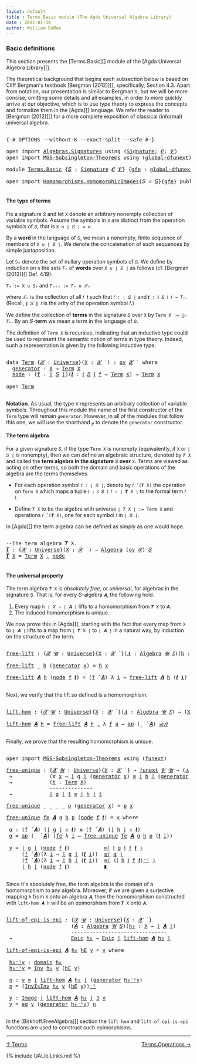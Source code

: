 ```yaml
---
layout: default
title : Terms.Basic module (The Agda Universal Algebra Library)
date : 2021-01-14
author: William DeMeo
---
```


### <a id="basic-definitions">Basic definitions</a>

This section presents the [Terms.Basic][] module of the [Agda Universal Algebra Library][].

The theoretical background that begins each subsection below is based on Cliff Bergman's textbook [Bergman (2012)][], specifically, Section 4.3.  Apart from notation, our presentation is similar to Bergman's, but we will be more concise, omitting some details and all examples, in order to more quickly arrive at our objective, which is to use type theory to express the concepts and formalize them in the [Agda][] language.  We refer the reader to [Bergman (2012)][] for a more complete exposition of classical (informal) universal algebra.

<pre class="Agda">

<a id="833" class="Symbol">{-#</a> <a id="837" class="Keyword">OPTIONS</a> <a id="845" class="Pragma">--without-K</a> <a id="857" class="Pragma">--exact-split</a> <a id="871" class="Pragma">--safe</a> <a id="878" class="Symbol">#-}</a>

<a id="883" class="Keyword">open</a> <a id="888" class="Keyword">import</a> <a id="895" href="Algebras.Signatures.html" class="Module">Algebras.Signatures</a> <a id="915" class="Keyword">using</a> <a id="921" class="Symbol">(</a><a id="922" href="Algebras.Signatures.html#1299" class="Function">Signature</a><a id="931" class="Symbol">;</a> <a id="933" href="Prelude.Preliminaries.html#5600" class="Generalizable">𝓞</a><a id="934" class="Symbol">;</a> <a id="936" href="Universes.html#262" class="Generalizable">𝓥</a><a id="937" class="Symbol">)</a>
<a id="939" class="Keyword">open</a> <a id="944" class="Keyword">import</a> <a id="951" href="MGS-Subsingleton-Theorems.html" class="Module">MGS-Subsingleton-Theorems</a> <a id="977" class="Keyword">using</a> <a id="983" class="Symbol">(</a><a id="984" href="MGS-Subsingleton-Theorems.html#3468" class="Function">global-dfunext</a><a id="998" class="Symbol">)</a>

<a id="1001" class="Keyword">module</a> <a id="1008" href="Terms.Basic.html" class="Module">Terms.Basic</a> <a id="1020" class="Symbol">{</a><a id="1021" href="Terms.Basic.html#1021" class="Bound">𝑆</a> <a id="1023" class="Symbol">:</a> <a id="1025" href="Algebras.Signatures.html#1299" class="Function">Signature</a> <a id="1035" href="Prelude.Preliminaries.html#5600" class="Generalizable">𝓞</a> <a id="1037" href="Universes.html#262" class="Generalizable">𝓥</a><a id="1038" class="Symbol">}</a> <a id="1040" class="Symbol">{</a><a id="1041" href="Terms.Basic.html#1041" class="Bound">gfe</a> <a id="1045" class="Symbol">:</a> <a id="1047" href="MGS-Subsingleton-Theorems.html#3468" class="Function">global-dfunext</a><a id="1061" class="Symbol">}</a> <a id="1063" class="Keyword">where</a>

<a id="1070" class="Keyword">open</a> <a id="1075" class="Keyword">import</a> <a id="1082" href="Homomorphisms.HomomorphicImages.html" class="Module">Homomorphisms.HomomorphicImages</a><a id="1113" class="Symbol">{</a><a id="1114" class="Argument">𝑆</a> <a id="1116" class="Symbol">=</a> <a id="1118" href="Terms.Basic.html#1021" class="Bound">𝑆</a><a id="1119" class="Symbol">}{</a><a id="1121" href="Terms.Basic.html#1041" class="Bound">gfe</a><a id="1124" class="Symbol">}</a> <a id="1126" class="Keyword">public</a>

</pre>

#### <a id="the-type-of-terms">The type of terms</a>

Fix a signature `𝑆` and let `X` denote an arbitrary nonempty collection of variable symbols. Assume the symbols in `X` are distinct from the operation symbols of `𝑆`, that is `X ∩ ∣ 𝑆 ∣ = ∅`.

By a **word** in the language of `𝑆`, we mean a nonempty, finite sequence of members of `X ∪ ∣ 𝑆 ∣`. We denote the concatenation of such sequences by simple juxtaposition.

Let `S₀` denote the set of nullary operation symbols of `𝑆`. We define by induction on `n` the sets `𝑇ₙ` of **words** over `X ∪ ∣ 𝑆 ∣` as follows (cf. [Bergman (2012)][] Def. 4.19):

`𝑇₀ := X ∪ S₀` and `𝑇ₙ₊₁ := 𝑇ₙ ∪ 𝒯ₙ`

where `𝒯ₙ` is the collection of all `𝑓 𝒕` such that `𝑓 : ∣ 𝑆 ∣` and `𝒕 : ∥ 𝑆 ∥ 𝑓 → 𝑇ₙ`. (Recall, `∥ 𝑆 ∥ 𝑓` is the arity of the operation symbol 𝑓.)

We define the collection of **terms** in the signature `𝑆` over `X` by `Term X := ⋃ₙ 𝑇ₙ`. By an 𝑆-**term** we mean a term in the language of `𝑆`.

The definition of `Term X` is recursive, indicating that an inductive type could be used to represent the semantic notion of terms in type theory. Indeed, such a representation is given by the following inductive type.

<pre class="Agda">

<a id="2317" class="Keyword">data</a> <a id="Term"></a><a id="2322" href="Terms.Basic.html#2322" class="Datatype">Term</a> <a id="2327" class="Symbol">{</a><a id="2328" href="Terms.Basic.html#2328" class="Bound">𝓧</a> <a id="2330" class="Symbol">:</a> <a id="2332" href="Agda.Primitive.html#423" class="Function">Universe</a><a id="2340" class="Symbol">}(</a><a id="2342" href="Terms.Basic.html#2342" class="Bound">X</a> <a id="2344" class="Symbol">:</a> <a id="2346" href="Terms.Basic.html#2328" class="Bound">𝓧</a> <a id="2348" href="Universes.html#403" class="Function Operator">̇</a> <a id="2350" class="Symbol">)</a> <a id="2352" class="Symbol">:</a> <a id="2354" href="Algebras.Products.html#1999" class="Function">ov</a> <a id="2357" href="Terms.Basic.html#2328" class="Bound">𝓧</a> <a id="2359" href="Universes.html#403" class="Function Operator">̇</a>  <a id="2362" class="Keyword">where</a>
  <a id="Term.generator"></a><a id="2370" href="Terms.Basic.html#2370" class="InductiveConstructor">generator</a> <a id="2380" class="Symbol">:</a> <a id="2382" href="Terms.Basic.html#2342" class="Bound">X</a> <a id="2384" class="Symbol">→</a> <a id="2386" href="Terms.Basic.html#2322" class="Datatype">Term</a> <a id="2391" href="Terms.Basic.html#2342" class="Bound">X</a>
  <a id="Term.node"></a><a id="2395" href="Terms.Basic.html#2395" class="InductiveConstructor">node</a> <a id="2400" class="Symbol">:</a> <a id="2402" class="Symbol">(</a><a id="2403" href="Terms.Basic.html#2403" class="Bound">f</a> <a id="2405" class="Symbol">:</a> <a id="2407" href="Prelude.Preliminaries.html#13569" class="Function Operator">∣</a> <a id="2409" href="Terms.Basic.html#1021" class="Bound">𝑆</a> <a id="2411" href="Prelude.Preliminaries.html#13569" class="Function Operator">∣</a><a id="2412" class="Symbol">)(</a><a id="2414" href="Terms.Basic.html#2414" class="Bound">𝒕</a> <a id="2416" class="Symbol">:</a> <a id="2418" href="Prelude.Preliminaries.html#13647" class="Function Operator">∥</a> <a id="2420" href="Terms.Basic.html#1021" class="Bound">𝑆</a> <a id="2422" href="Prelude.Preliminaries.html#13647" class="Function Operator">∥</a> <a id="2424" href="Terms.Basic.html#2403" class="Bound">f</a> <a id="2426" class="Symbol">→</a> <a id="2428" href="Terms.Basic.html#2322" class="Datatype">Term</a> <a id="2433" href="Terms.Basic.html#2342" class="Bound">X</a><a id="2434" class="Symbol">)</a> <a id="2436" class="Symbol">→</a> <a id="2438" href="Terms.Basic.html#2322" class="Datatype">Term</a> <a id="2443" href="Terms.Basic.html#2342" class="Bound">X</a>

<a id="2446" class="Keyword">open</a> <a id="2451" href="Terms.Basic.html#2322" class="Module">Term</a>

</pre>

**Notation**. As usual, the type `X` represents an arbitrary collection of variable symbols. Throughout this module the name of the first constructor of the `Term` type will remain `generator`. However, in all of the modules that follow this one, we will use the shorthand `ℊ` to denote the `generator` constructor.



#### <a id="the-term-algebra">The term algebra</a>

For a given signature `𝑆`, if the type `Term X` is nonempty (equivalently, if `X` or `∣ 𝑆 ∣` is nonempty), then we can define an algebraic structure, denoted by `𝑻 X` and called the **term algebra in the signature** `𝑆` **over** `X`.  Terms are viewed as acting on other terms, so both the domain and basic operations of the algebra are the terms themselves.

* For each operation symbol `𝑓 : ∣ 𝑆 ∣`, denote by `𝑓 ̂ (𝑻 X)` the operation on `Term X` which maps a tuple `𝑡 : ∥ 𝑆 ∥ 𝑓 → ∣ 𝑻 X ∣` to the formal term `𝑓 𝑡`.

* Define `𝑻 X` to be the algebra with universe `∣ 𝑻 X ∣ := Term X` and operations `𝑓 ̂ (𝑻 X)`, one for each symbol `𝑓` in `∣ 𝑆 ∣`.

In [Agda][] the term algebra can be defined as simply as one would hope.

<pre class="Agda">

<a id="3579" class="Comment">--The term algebra 𝑻 X.</a>
<a id="𝑻"></a><a id="3603" href="Terms.Basic.html#3603" class="Function">𝑻</a> <a id="3605" class="Symbol">:</a> <a id="3607" class="Symbol">{</a><a id="3608" href="Terms.Basic.html#3608" class="Bound">𝓧</a> <a id="3610" class="Symbol">:</a> <a id="3612" href="Agda.Primitive.html#423" class="Function">Universe</a><a id="3620" class="Symbol">}(</a><a id="3622" href="Terms.Basic.html#3622" class="Bound">X</a> <a id="3624" class="Symbol">:</a> <a id="3626" href="Terms.Basic.html#3608" class="Bound">𝓧</a> <a id="3628" href="Universes.html#403" class="Function Operator">̇</a> <a id="3630" class="Symbol">)</a> <a id="3632" class="Symbol">→</a> <a id="3634" href="Algebras.Algebras.html#694" class="Function">Algebra</a> <a id="3642" class="Symbol">(</a><a id="3643" href="Algebras.Products.html#1999" class="Function">ov</a> <a id="3646" href="Terms.Basic.html#3608" class="Bound">𝓧</a><a id="3647" class="Symbol">)</a> <a id="3649" href="Terms.Basic.html#1021" class="Bound">𝑆</a>
<a id="3651" href="Terms.Basic.html#3603" class="Function">𝑻</a> <a id="3653" href="Terms.Basic.html#3653" class="Bound">X</a> <a id="3655" class="Symbol">=</a> <a id="3657" href="Terms.Basic.html#2322" class="Datatype">Term</a> <a id="3662" href="Terms.Basic.html#3653" class="Bound">X</a> <a id="3664" href="Prelude.Equality.html#463" class="InductiveConstructor Operator">,</a> <a id="3666" href="Terms.Basic.html#2395" class="InductiveConstructor">node</a>

</pre>



#### <a id="the-universal-property">The universal property</a>

The term algebra `𝑻 X` is *absolutely free*, or *universal*, for algebras in the signature `𝑆`. That is, for every 𝑆-algebra `𝑨`, the following hold.

1.  Every map `h : 𝑋 → ∣ 𝑨 ∣` lifts to a homomorphism from `𝑻 X` to `𝑨`.
2.  The induced homomorphism is unique.

We now prove this in [Agda][], starting with the fact that every map from `X` to `∣ 𝑨 ∣` lifts to a map from `∣ 𝑻 X ∣` to `∣ 𝑨 ∣` in a natural way, by induction on the structure of the term.

<pre class="Agda">

<a id="free-lift"></a><a id="4221" href="Terms.Basic.html#4221" class="Function">free-lift</a> <a id="4231" class="Symbol">:</a> <a id="4233" class="Symbol">{</a><a id="4234" href="Terms.Basic.html#4234" class="Bound">𝓧</a> <a id="4236" href="Terms.Basic.html#4236" class="Bound">𝓤</a> <a id="4238" class="Symbol">:</a> <a id="4240" href="Agda.Primitive.html#423" class="Function">Universe</a><a id="4248" class="Symbol">}{</a><a id="4250" href="Terms.Basic.html#4250" class="Bound">X</a> <a id="4252" class="Symbol">:</a> <a id="4254" href="Terms.Basic.html#4234" class="Bound">𝓧</a> <a id="4256" href="Universes.html#403" class="Function Operator">̇</a> <a id="4258" class="Symbol">}(</a><a id="4260" href="Terms.Basic.html#4260" class="Bound">𝑨</a> <a id="4262" class="Symbol">:</a> <a id="4264" href="Algebras.Algebras.html#694" class="Function">Algebra</a> <a id="4272" href="Terms.Basic.html#4236" class="Bound">𝓤</a> <a id="4274" href="Terms.Basic.html#1021" class="Bound">𝑆</a><a id="4275" class="Symbol">)(</a><a id="4277" href="Terms.Basic.html#4277" class="Bound">h</a> <a id="4279" class="Symbol">:</a> <a id="4281" href="Terms.Basic.html#4250" class="Bound">X</a> <a id="4283" class="Symbol">→</a> <a id="4285" href="Prelude.Preliminaries.html#13569" class="Function Operator">∣</a> <a id="4287" href="Terms.Basic.html#4260" class="Bound">𝑨</a> <a id="4289" href="Prelude.Preliminaries.html#13569" class="Function Operator">∣</a><a id="4290" class="Symbol">)</a> <a id="4292" class="Symbol">→</a> <a id="4294" href="Prelude.Preliminaries.html#13569" class="Function Operator">∣</a> <a id="4296" href="Terms.Basic.html#3603" class="Function">𝑻</a> <a id="4298" href="Terms.Basic.html#4250" class="Bound">X</a> <a id="4300" href="Prelude.Preliminaries.html#13569" class="Function Operator">∣</a> <a id="4302" class="Symbol">→</a> <a id="4304" href="Prelude.Preliminaries.html#13569" class="Function Operator">∣</a> <a id="4306" href="Terms.Basic.html#4260" class="Bound">𝑨</a> <a id="4308" href="Prelude.Preliminaries.html#13569" class="Function Operator">∣</a>

<a id="4311" href="Terms.Basic.html#4221" class="Function">free-lift</a> <a id="4321" class="Symbol">_</a> <a id="4323" href="Terms.Basic.html#4323" class="Bound">h</a> <a id="4325" class="Symbol">(</a><a id="4326" href="Terms.Basic.html#2370" class="InductiveConstructor">generator</a> <a id="4336" href="Terms.Basic.html#4336" class="Bound">x</a><a id="4337" class="Symbol">)</a> <a id="4339" class="Symbol">=</a> <a id="4341" href="Terms.Basic.html#4323" class="Bound">h</a> <a id="4343" href="Terms.Basic.html#4336" class="Bound">x</a>

<a id="4346" href="Terms.Basic.html#4221" class="Function">free-lift</a> <a id="4356" href="Terms.Basic.html#4356" class="Bound">𝑨</a> <a id="4358" href="Terms.Basic.html#4358" class="Bound">h</a> <a id="4360" class="Symbol">(</a><a id="4361" href="Terms.Basic.html#2395" class="InductiveConstructor">node</a> <a id="4366" href="Terms.Basic.html#4366" class="Bound">f</a> <a id="4368" href="Terms.Basic.html#4368" class="Bound">𝒕</a><a id="4369" class="Symbol">)</a> <a id="4371" class="Symbol">=</a> <a id="4373" class="Symbol">(</a><a id="4374" href="Terms.Basic.html#4366" class="Bound">f</a> <a id="4376" href="Algebras.Algebras.html#2844" class="Function Operator">̂</a> <a id="4378" href="Terms.Basic.html#4356" class="Bound">𝑨</a><a id="4379" class="Symbol">)</a> <a id="4381" class="Symbol">λ</a> <a id="4383" href="Terms.Basic.html#4383" class="Bound">i</a> <a id="4385" class="Symbol">→</a> <a id="4387" href="Terms.Basic.html#4221" class="Function">free-lift</a> <a id="4397" href="Terms.Basic.html#4356" class="Bound">𝑨</a> <a id="4399" href="Terms.Basic.html#4358" class="Bound">h</a> <a id="4401" class="Symbol">(</a><a id="4402" href="Terms.Basic.html#4368" class="Bound">𝒕</a> <a id="4404" href="Terms.Basic.html#4383" class="Bound">i</a><a id="4405" class="Symbol">)</a>

</pre>

Next, we verify that the lift so defined is a homomorphism.

<pre class="Agda">

<a id="lift-hom"></a><a id="4495" href="Terms.Basic.html#4495" class="Function">lift-hom</a> <a id="4504" class="Symbol">:</a> <a id="4506" class="Symbol">{</a><a id="4507" href="Terms.Basic.html#4507" class="Bound">𝓧</a> <a id="4509" href="Terms.Basic.html#4509" class="Bound">𝓤</a> <a id="4511" class="Symbol">:</a> <a id="4513" href="Agda.Primitive.html#423" class="Function">Universe</a><a id="4521" class="Symbol">}{</a><a id="4523" href="Terms.Basic.html#4523" class="Bound">X</a> <a id="4525" class="Symbol">:</a> <a id="4527" href="Terms.Basic.html#4507" class="Bound">𝓧</a> <a id="4529" href="Universes.html#403" class="Function Operator">̇</a> <a id="4531" class="Symbol">}(</a><a id="4533" href="Terms.Basic.html#4533" class="Bound">𝑨</a> <a id="4535" class="Symbol">:</a> <a id="4537" href="Algebras.Algebras.html#694" class="Function">Algebra</a> <a id="4545" href="Terms.Basic.html#4509" class="Bound">𝓤</a> <a id="4547" href="Terms.Basic.html#1021" class="Bound">𝑆</a><a id="4548" class="Symbol">)</a> <a id="4550" class="Symbol">→</a> <a id="4552" class="Symbol">(</a><a id="4553" href="Terms.Basic.html#4523" class="Bound">X</a> <a id="4555" class="Symbol">→</a> <a id="4557" href="Prelude.Preliminaries.html#13569" class="Function Operator">∣</a> <a id="4559" href="Terms.Basic.html#4533" class="Bound">𝑨</a> <a id="4561" href="Prelude.Preliminaries.html#13569" class="Function Operator">∣</a><a id="4562" class="Symbol">)</a> <a id="4564" class="Symbol">→</a> <a id="4566" href="Homomorphisms.Basic.html#2268" class="Function">hom</a> <a id="4570" class="Symbol">(</a><a id="4571" href="Terms.Basic.html#3603" class="Function">𝑻</a> <a id="4573" href="Terms.Basic.html#4523" class="Bound">X</a><a id="4574" class="Symbol">)</a> <a id="4576" href="Terms.Basic.html#4533" class="Bound">𝑨</a>

<a id="4579" href="Terms.Basic.html#4495" class="Function">lift-hom</a> <a id="4588" href="Terms.Basic.html#4588" class="Bound">𝑨</a> <a id="4590" href="Terms.Basic.html#4590" class="Bound">h</a> <a id="4592" class="Symbol">=</a> <a id="4594" href="Terms.Basic.html#4221" class="Function">free-lift</a> <a id="4604" href="Terms.Basic.html#4588" class="Bound">𝑨</a> <a id="4606" href="Terms.Basic.html#4590" class="Bound">h</a> <a id="4608" href="Prelude.Equality.html#463" class="InductiveConstructor Operator">,</a> <a id="4610" class="Symbol">λ</a> <a id="4612" href="Terms.Basic.html#4612" class="Bound">f</a> <a id="4614" href="Terms.Basic.html#4614" class="Bound">a</a> <a id="4616" class="Symbol">→</a> <a id="4618" href="MGS-MLTT.html#6613" class="Function">ap</a> <a id="4621" class="Symbol">(_</a> <a id="4624" href="Algebras.Algebras.html#2844" class="Function Operator">̂</a> <a id="4626" href="Terms.Basic.html#4588" class="Bound">𝑨</a><a id="4627" class="Symbol">)</a> <a id="4629" href="Prelude.Inverses.html#634" class="InductiveConstructor">𝓇ℯ𝒻𝓁</a>

</pre>

Finally, we prove that the resulting homomorphism is unique.

<pre class="Agda">

<a id="4723" class="Keyword">open</a> <a id="4728" class="Keyword">import</a> <a id="4735" href="MGS-Subsingleton-Theorems.html" class="Module">MGS-Subsingleton-Theorems</a> <a id="4761" class="Keyword">using</a> <a id="4767" class="Symbol">(</a><a id="4768" href="MGS-FunExt-from-Univalence.html#393" class="Function">funext</a><a id="4774" class="Symbol">)</a>

<a id="free-unique"></a><a id="4777" href="Terms.Basic.html#4777" class="Function">free-unique</a> <a id="4789" class="Symbol">:</a> <a id="4791" class="Symbol">{</a><a id="4792" href="Terms.Basic.html#4792" class="Bound">𝓧</a> <a id="4794" href="Terms.Basic.html#4794" class="Bound">𝓤</a> <a id="4796" class="Symbol">:</a> <a id="4798" href="Agda.Primitive.html#423" class="Function">Universe</a><a id="4806" class="Symbol">}{</a><a id="4808" href="Terms.Basic.html#4808" class="Bound">X</a> <a id="4810" class="Symbol">:</a> <a id="4812" href="Terms.Basic.html#4792" class="Bound">𝓧</a> <a id="4814" href="Universes.html#403" class="Function Operator">̇</a> <a id="4816" class="Symbol">}</a> <a id="4818" class="Symbol">→</a> <a id="4820" href="MGS-FunExt-from-Univalence.html#393" class="Function">funext</a> <a id="4827" href="Terms.Basic.html#1037" class="Bound">𝓥</a> <a id="4829" href="Terms.Basic.html#4794" class="Bound">𝓤</a> <a id="4831" class="Symbol">→</a> <a id="4833" class="Symbol">(</a><a id="4834" href="Terms.Basic.html#4834" class="Bound">𝑨</a> <a id="4836" class="Symbol">:</a> <a id="4838" href="Algebras.Algebras.html#694" class="Function">Algebra</a> <a id="4846" href="Terms.Basic.html#4794" class="Bound">𝓤</a> <a id="4848" href="Terms.Basic.html#1021" class="Bound">𝑆</a><a id="4849" class="Symbol">)(</a><a id="4851" href="Terms.Basic.html#4851" class="Bound">g</a> <a id="4853" href="Terms.Basic.html#4853" class="Bound">h</a> <a id="4855" class="Symbol">:</a> <a id="4857" href="Homomorphisms.Basic.html#2268" class="Function">hom</a> <a id="4861" class="Symbol">(</a><a id="4862" href="Terms.Basic.html#3603" class="Function">𝑻</a> <a id="4864" href="Terms.Basic.html#4808" class="Bound">X</a><a id="4865" class="Symbol">)</a> <a id="4867" href="Terms.Basic.html#4834" class="Bound">𝑨</a><a id="4868" class="Symbol">)</a>
 <a id="4871" class="Symbol">→</a>            <a id="4884" class="Symbol">(∀</a> <a id="4887" href="Terms.Basic.html#4887" class="Bound">x</a> <a id="4889" class="Symbol">→</a> <a id="4891" href="Prelude.Preliminaries.html#13569" class="Function Operator">∣</a> <a id="4893" href="Terms.Basic.html#4851" class="Bound">g</a> <a id="4895" href="Prelude.Preliminaries.html#13569" class="Function Operator">∣</a> <a id="4897" class="Symbol">(</a><a id="4898" href="Terms.Basic.html#2370" class="InductiveConstructor">generator</a> <a id="4908" href="Terms.Basic.html#4887" class="Bound">x</a><a id="4909" class="Symbol">)</a> <a id="4911" href="Prelude.Inverses.html#620" class="Datatype Operator">≡</a> <a id="4913" href="Prelude.Preliminaries.html#13569" class="Function Operator">∣</a> <a id="4915" href="Terms.Basic.html#4853" class="Bound">h</a> <a id="4917" href="Prelude.Preliminaries.html#13569" class="Function Operator">∣</a> <a id="4919" class="Symbol">(</a><a id="4920" href="Terms.Basic.html#2370" class="InductiveConstructor">generator</a> <a id="4930" href="Terms.Basic.html#4887" class="Bound">x</a><a id="4931" class="Symbol">))</a>
 <a id="4935" class="Symbol">→</a>            <a id="4948" class="Symbol">(</a><a id="4949" href="Terms.Basic.html#4949" class="Bound">t</a> <a id="4951" class="Symbol">:</a> <a id="4953" href="Terms.Basic.html#2322" class="Datatype">Term</a> <a id="4958" href="Terms.Basic.html#4808" class="Bound">X</a><a id="4959" class="Symbol">)</a>
              <a id="4975" class="Comment">--------------</a>
 <a id="4991" class="Symbol">→</a>            <a id="5004" href="Prelude.Preliminaries.html#13569" class="Function Operator">∣</a> <a id="5006" href="Terms.Basic.html#4851" class="Bound">g</a> <a id="5008" href="Prelude.Preliminaries.html#13569" class="Function Operator">∣</a> <a id="5010" href="Terms.Basic.html#4949" class="Bound">t</a> <a id="5012" href="Prelude.Inverses.html#620" class="Datatype Operator">≡</a> <a id="5014" href="Prelude.Preliminaries.html#13569" class="Function Operator">∣</a> <a id="5016" href="Terms.Basic.html#4853" class="Bound">h</a> <a id="5018" href="Prelude.Preliminaries.html#13569" class="Function Operator">∣</a> <a id="5020" href="Terms.Basic.html#4949" class="Bound">t</a>

<a id="5023" href="Terms.Basic.html#4777" class="Function">free-unique</a> <a id="5035" class="Symbol">_</a> <a id="5037" class="Symbol">_</a> <a id="5039" class="Symbol">_</a> <a id="5041" class="Symbol">_</a> <a id="5043" href="Terms.Basic.html#5043" class="Bound">p</a> <a id="5045" class="Symbol">(</a><a id="5046" href="Terms.Basic.html#2370" class="InductiveConstructor">generator</a> <a id="5056" href="Terms.Basic.html#5056" class="Bound">x</a><a id="5057" class="Symbol">)</a> <a id="5059" class="Symbol">=</a> <a id="5061" href="Terms.Basic.html#5043" class="Bound">p</a> <a id="5063" href="Terms.Basic.html#5056" class="Bound">x</a>

<a id="5066" href="Terms.Basic.html#4777" class="Function">free-unique</a> <a id="5078" href="Terms.Basic.html#5078" class="Bound">fe</a> <a id="5081" href="Terms.Basic.html#5081" class="Bound">𝑨</a> <a id="5083" href="Terms.Basic.html#5083" class="Bound">g</a> <a id="5085" href="Terms.Basic.html#5085" class="Bound">h</a> <a id="5087" href="Terms.Basic.html#5087" class="Bound">p</a> <a id="5089" class="Symbol">(</a><a id="5090" href="Terms.Basic.html#2395" class="InductiveConstructor">node</a> <a id="5095" href="Terms.Basic.html#5095" class="Bound">f</a> <a id="5097" href="Terms.Basic.html#5097" class="Bound">𝒕</a><a id="5098" class="Symbol">)</a> <a id="5100" class="Symbol">=</a> <a id="5102" href="Terms.Basic.html#5216" class="Function">γ</a> <a id="5104" class="Keyword">where</a>

 <a id="5112" href="Terms.Basic.html#5112" class="Function">α</a> <a id="5114" class="Symbol">:</a> <a id="5116" class="Symbol">(</a><a id="5117" href="Terms.Basic.html#5095" class="Bound">f</a> <a id="5119" href="Algebras.Algebras.html#2844" class="Function Operator">̂</a> <a id="5121" href="Terms.Basic.html#5081" class="Bound">𝑨</a><a id="5122" class="Symbol">)</a> <a id="5124" class="Symbol">(</a><a id="5125" href="Prelude.Preliminaries.html#13569" class="Function Operator">∣</a> <a id="5127" href="Terms.Basic.html#5083" class="Bound">g</a> <a id="5129" href="Prelude.Preliminaries.html#13569" class="Function Operator">∣</a> <a id="5131" href="MGS-MLTT.html#3813" class="Function Operator">∘</a> <a id="5133" href="Terms.Basic.html#5097" class="Bound">𝒕</a><a id="5134" class="Symbol">)</a> <a id="5136" href="Prelude.Inverses.html#620" class="Datatype Operator">≡</a> <a id="5138" class="Symbol">(</a><a id="5139" href="Terms.Basic.html#5095" class="Bound">f</a> <a id="5141" href="Algebras.Algebras.html#2844" class="Function Operator">̂</a> <a id="5143" href="Terms.Basic.html#5081" class="Bound">𝑨</a><a id="5144" class="Symbol">)</a> <a id="5146" class="Symbol">(</a><a id="5147" href="Prelude.Preliminaries.html#13569" class="Function Operator">∣</a> <a id="5149" href="Terms.Basic.html#5085" class="Bound">h</a> <a id="5151" href="Prelude.Preliminaries.html#13569" class="Function Operator">∣</a> <a id="5153" href="MGS-MLTT.html#3813" class="Function Operator">∘</a> <a id="5155" href="Terms.Basic.html#5097" class="Bound">𝒕</a><a id="5156" class="Symbol">)</a>
 <a id="5159" href="Terms.Basic.html#5112" class="Function">α</a> <a id="5161" class="Symbol">=</a> <a id="5163" href="MGS-MLTT.html#6613" class="Function">ap</a> <a id="5166" class="Symbol">(_</a> <a id="5169" href="Algebras.Algebras.html#2844" class="Function Operator">̂</a> <a id="5171" href="Terms.Basic.html#5081" class="Bound">𝑨</a><a id="5172" class="Symbol">)</a> <a id="5174" class="Symbol">(</a><a id="5175" href="Terms.Basic.html#5078" class="Bound">fe</a> <a id="5178" class="Symbol">λ</a> <a id="5180" href="Terms.Basic.html#5180" class="Bound">i</a> <a id="5182" class="Symbol">→</a> <a id="5184" href="Terms.Basic.html#4777" class="Function">free-unique</a> <a id="5196" href="Terms.Basic.html#5078" class="Bound">fe</a> <a id="5199" href="Terms.Basic.html#5081" class="Bound">𝑨</a> <a id="5201" href="Terms.Basic.html#5083" class="Bound">g</a> <a id="5203" href="Terms.Basic.html#5085" class="Bound">h</a> <a id="5205" href="Terms.Basic.html#5087" class="Bound">p</a> <a id="5207" class="Symbol">(</a><a id="5208" href="Terms.Basic.html#5097" class="Bound">𝒕</a> <a id="5210" href="Terms.Basic.html#5180" class="Bound">i</a><a id="5211" class="Symbol">))</a>

 <a id="5216" href="Terms.Basic.html#5216" class="Function">γ</a> <a id="5218" class="Symbol">=</a> <a id="5220" href="Prelude.Preliminaries.html#13569" class="Function Operator">∣</a> <a id="5222" href="Terms.Basic.html#5083" class="Bound">g</a> <a id="5224" href="Prelude.Preliminaries.html#13569" class="Function Operator">∣</a> <a id="5226" class="Symbol">(</a><a id="5227" href="Terms.Basic.html#2395" class="InductiveConstructor">node</a> <a id="5232" href="Terms.Basic.html#5095" class="Bound">f</a> <a id="5234" href="Terms.Basic.html#5097" class="Bound">𝒕</a><a id="5235" class="Symbol">)</a>           <a id="5247" href="MGS-MLTT.html#5997" class="Function Operator">≡⟨</a> <a id="5250" href="Prelude.Preliminaries.html#13647" class="Function Operator">∥</a> <a id="5252" href="Terms.Basic.html#5083" class="Bound">g</a> <a id="5254" href="Prelude.Preliminaries.html#13647" class="Function Operator">∥</a> <a id="5256" href="Terms.Basic.html#5095" class="Bound">f</a> <a id="5258" href="Terms.Basic.html#5097" class="Bound">𝒕</a> <a id="5260" href="MGS-MLTT.html#5997" class="Function Operator">⟩</a>
     <a id="5267" class="Symbol">(</a><a id="5268" href="Terms.Basic.html#5095" class="Bound">f</a> <a id="5270" href="Algebras.Algebras.html#2844" class="Function Operator">̂</a> <a id="5272" href="Terms.Basic.html#5081" class="Bound">𝑨</a><a id="5273" class="Symbol">)(λ</a> <a id="5277" href="Terms.Basic.html#5277" class="Bound">i</a> <a id="5279" class="Symbol">→</a> <a id="5281" href="Prelude.Preliminaries.html#13569" class="Function Operator">∣</a> <a id="5283" href="Terms.Basic.html#5083" class="Bound">g</a> <a id="5285" href="Prelude.Preliminaries.html#13569" class="Function Operator">∣</a> <a id="5287" class="Symbol">(</a><a id="5288" href="Terms.Basic.html#5097" class="Bound">𝒕</a> <a id="5290" href="Terms.Basic.html#5277" class="Bound">i</a><a id="5291" class="Symbol">))</a>  <a id="5295" href="MGS-MLTT.html#5997" class="Function Operator">≡⟨</a> <a id="5298" href="Terms.Basic.html#5112" class="Function">α</a> <a id="5300" href="MGS-MLTT.html#5997" class="Function Operator">⟩</a>
     <a id="5307" class="Symbol">(</a><a id="5308" href="Terms.Basic.html#5095" class="Bound">f</a> <a id="5310" href="Algebras.Algebras.html#2844" class="Function Operator">̂</a> <a id="5312" href="Terms.Basic.html#5081" class="Bound">𝑨</a><a id="5313" class="Symbol">)(λ</a> <a id="5317" href="Terms.Basic.html#5317" class="Bound">i</a> <a id="5319" class="Symbol">→</a> <a id="5321" href="Prelude.Preliminaries.html#13569" class="Function Operator">∣</a> <a id="5323" href="Terms.Basic.html#5085" class="Bound">h</a> <a id="5325" href="Prelude.Preliminaries.html#13569" class="Function Operator">∣</a> <a id="5327" class="Symbol">(</a><a id="5328" href="Terms.Basic.html#5097" class="Bound">𝒕</a> <a id="5330" href="Terms.Basic.html#5317" class="Bound">i</a><a id="5331" class="Symbol">))</a>  <a id="5335" href="MGS-MLTT.html#5997" class="Function Operator">≡⟨</a> <a id="5338" class="Symbol">(</a><a id="5339" href="Prelude.Preliminaries.html#13647" class="Function Operator">∥</a> <a id="5341" href="Terms.Basic.html#5085" class="Bound">h</a> <a id="5343" href="Prelude.Preliminaries.html#13647" class="Function Operator">∥</a> <a id="5345" href="Terms.Basic.html#5095" class="Bound">f</a> <a id="5347" href="Terms.Basic.html#5097" class="Bound">𝒕</a><a id="5348" class="Symbol">)</a><a id="5349" href="MGS-MLTT.html#6125" class="Function Operator">⁻¹</a> <a id="5352" href="MGS-MLTT.html#5997" class="Function Operator">⟩</a>
     <a id="5359" href="Prelude.Preliminaries.html#13569" class="Function Operator">∣</a> <a id="5361" href="Terms.Basic.html#5085" class="Bound">h</a> <a id="5363" href="Prelude.Preliminaries.html#13569" class="Function Operator">∣</a> <a id="5365" class="Symbol">(</a><a id="5366" href="Terms.Basic.html#2395" class="InductiveConstructor">node</a> <a id="5371" href="Terms.Basic.html#5095" class="Bound">f</a> <a id="5373" href="Terms.Basic.html#5097" class="Bound">𝒕</a><a id="5374" class="Symbol">)</a>           <a id="5386" href="MGS-MLTT.html#6079" class="Function Operator">∎</a>

</pre>

Since it's absolutely free, the term algebra is the domain of a homomorphism to any algebra. Moreover, if we are given a surjective mapping `h` from `X` onto an algebra `𝑨`, then the homomorphism constructed with `lift-hom 𝑨 h` will be an epimorphism from `𝑻 X` onto `𝑨`.

<pre class="Agda">

<a id="lift-of-epi-is-epi"></a><a id="5688" href="Terms.Basic.html#5688" class="Function">lift-of-epi-is-epi</a> <a id="5707" class="Symbol">:</a> <a id="5709" class="Symbol">{</a><a id="5710" href="Terms.Basic.html#5710" class="Bound">𝓧</a> <a id="5712" href="Terms.Basic.html#5712" class="Bound">𝓤</a> <a id="5714" class="Symbol">:</a> <a id="5716" href="Agda.Primitive.html#423" class="Function">Universe</a><a id="5724" class="Symbol">}{</a><a id="5726" href="Terms.Basic.html#5726" class="Bound">X</a> <a id="5728" class="Symbol">:</a> <a id="5730" href="Terms.Basic.html#5710" class="Bound">𝓧</a> <a id="5732" href="Universes.html#403" class="Function Operator">̇</a> <a id="5734" class="Symbol">}</a>
                     <a id="5757" class="Symbol">(</a><a id="5758" href="Terms.Basic.html#5758" class="Bound">𝑨</a> <a id="5760" class="Symbol">:</a> <a id="5762" href="Algebras.Algebras.html#694" class="Function">Algebra</a> <a id="5770" href="Terms.Basic.html#5712" class="Bound">𝓤</a> <a id="5772" href="Terms.Basic.html#1021" class="Bound">𝑆</a><a id="5773" class="Symbol">)(</a><a id="5775" href="Terms.Basic.html#5775" class="Bound">h₀</a> <a id="5778" class="Symbol">:</a> <a id="5780" href="Terms.Basic.html#5726" class="Bound">X</a> <a id="5782" class="Symbol">→</a> <a id="5784" href="Prelude.Preliminaries.html#13569" class="Function Operator">∣</a> <a id="5786" href="Terms.Basic.html#5758" class="Bound">𝑨</a> <a id="5788" href="Prelude.Preliminaries.html#13569" class="Function Operator">∣</a><a id="5789" class="Symbol">)</a>
                     <a id="5812" class="Comment">-------------------------------</a>
 <a id="5845" class="Symbol">→</a>                   <a id="5865" href="Prelude.Inverses.html#2632" class="Function">Epic</a> <a id="5870" href="Terms.Basic.html#5775" class="Bound">h₀</a> <a id="5873" class="Symbol">→</a> <a id="5875" href="Prelude.Inverses.html#2632" class="Function">Epic</a> <a id="5880" href="Prelude.Preliminaries.html#13569" class="Function Operator">∣</a> <a id="5882" href="Terms.Basic.html#4495" class="Function">lift-hom</a> <a id="5891" href="Terms.Basic.html#5758" class="Bound">𝑨</a> <a id="5893" href="Terms.Basic.html#5775" class="Bound">h₀</a> <a id="5896" href="Prelude.Preliminaries.html#13569" class="Function Operator">∣</a>

<a id="5899" href="Terms.Basic.html#5688" class="Function">lift-of-epi-is-epi</a> <a id="5918" href="Terms.Basic.html#5918" class="Bound">𝑨</a> <a id="5920" href="Terms.Basic.html#5920" class="Bound">h₀</a> <a id="5923" href="Terms.Basic.html#5923" class="Bound">hE</a> <a id="5926" href="Terms.Basic.html#5926" class="Bound">y</a> <a id="5928" class="Symbol">=</a> <a id="5930" href="Terms.Basic.html#6061" class="Function">γ</a> <a id="5932" class="Keyword">where</a>

 <a id="5940" href="Terms.Basic.html#5940" class="Function">h₀⁻¹y</a> <a id="5946" class="Symbol">:</a> <a id="5948" href="MGS-MLTT.html#3944" class="Function">domain</a> <a id="5955" href="Terms.Basic.html#5920" class="Bound">h₀</a>
 <a id="5959" href="Terms.Basic.html#5940" class="Function">h₀⁻¹y</a> <a id="5965" class="Symbol">=</a> <a id="5967" href="Prelude.Inverses.html#1948" class="Function">Inv</a> <a id="5971" href="Terms.Basic.html#5920" class="Bound">h₀</a> <a id="5974" href="Terms.Basic.html#5926" class="Bound">y</a> <a id="5976" class="Symbol">(</a><a id="5977" href="Terms.Basic.html#5923" class="Bound">hE</a> <a id="5980" href="Terms.Basic.html#5926" class="Bound">y</a><a id="5981" class="Symbol">)</a>

 <a id="5985" href="Terms.Basic.html#5985" class="Function">η</a> <a id="5987" class="Symbol">:</a> <a id="5989" href="Terms.Basic.html#5926" class="Bound">y</a> <a id="5991" href="Prelude.Inverses.html#620" class="Datatype Operator">≡</a> <a id="5993" href="Prelude.Preliminaries.html#13569" class="Function Operator">∣</a> <a id="5995" href="Terms.Basic.html#4495" class="Function">lift-hom</a> <a id="6004" href="Terms.Basic.html#5918" class="Bound">𝑨</a> <a id="6006" href="Terms.Basic.html#5920" class="Bound">h₀</a> <a id="6009" href="Prelude.Preliminaries.html#13569" class="Function Operator">∣</a> <a id="6011" class="Symbol">(</a><a id="6012" href="Terms.Basic.html#2370" class="InductiveConstructor">generator</a> <a id="6022" href="Terms.Basic.html#5940" class="Function">h₀⁻¹y</a><a id="6027" class="Symbol">)</a>
 <a id="6030" href="Terms.Basic.html#5985" class="Function">η</a> <a id="6032" class="Symbol">=</a> <a id="6034" class="Symbol">(</a><a id="6035" href="Prelude.Inverses.html#2167" class="Function">InvIsInv</a> <a id="6044" href="Terms.Basic.html#5920" class="Bound">h₀</a> <a id="6047" href="Terms.Basic.html#5926" class="Bound">y</a> <a id="6049" class="Symbol">(</a><a id="6050" href="Terms.Basic.html#5923" class="Bound">hE</a> <a id="6053" href="Terms.Basic.html#5926" class="Bound">y</a><a id="6054" class="Symbol">))</a><a id="6056" href="MGS-MLTT.html#6125" class="Function Operator">⁻¹</a>

 <a id="6061" href="Terms.Basic.html#6061" class="Function">γ</a> <a id="6063" class="Symbol">:</a> <a id="6065" href="Prelude.Inverses.html#1087" class="Datatype Operator">Image</a> <a id="6071" href="Prelude.Preliminaries.html#13569" class="Function Operator">∣</a> <a id="6073" href="Terms.Basic.html#4495" class="Function">lift-hom</a> <a id="6082" href="Terms.Basic.html#5918" class="Bound">𝑨</a> <a id="6084" href="Terms.Basic.html#5920" class="Bound">h₀</a> <a id="6087" href="Prelude.Preliminaries.html#13569" class="Function Operator">∣</a> <a id="6089" href="Prelude.Inverses.html#1087" class="Datatype Operator">∋</a> <a id="6091" href="Terms.Basic.html#5926" class="Bound">y</a>
 <a id="6094" href="Terms.Basic.html#6061" class="Function">γ</a> <a id="6096" class="Symbol">=</a> <a id="6098" href="Prelude.Inverses.html#1183" class="InductiveConstructor">eq</a> <a id="6101" href="Terms.Basic.html#5926" class="Bound">y</a> <a id="6103" class="Symbol">(</a><a id="6104" href="Terms.Basic.html#2370" class="InductiveConstructor">generator</a> <a id="6114" href="Terms.Basic.html#5940" class="Function">h₀⁻¹y</a><a id="6119" class="Symbol">)</a> <a id="6121" href="Terms.Basic.html#5985" class="Function">η</a>

</pre>


In the [Birkhoff.FreeAlgebra][] section the `lift-hom` and `lift-of-epi-is-epi` functions are used to construct such epimorphisms.




--------------------------------------

[↑ Terms](Terms.html)
<span style="float:right;">[Terms.Operations →](Terms.Operations.html)</span>

{% include UALib.Links.md %}
